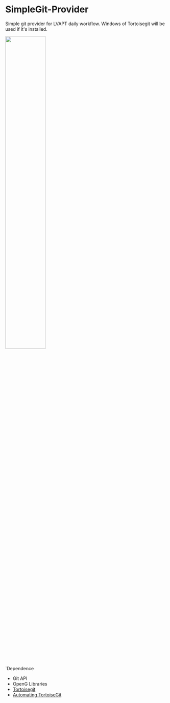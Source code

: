 # SimpleGit-Provider

Simple git provider for LVAPT daily workflow. Windows of Tortoisegit will be used if it's installed.

<img src="https://user-images.githubusercontent.com/8196752/196721892-02c34857-6991-4fd1-99a3-c90ad1a6a337.png" width=50% height=50%>

`Dependence

- Git API
- OpenG Libraries
- [Tortoisegit](https://tortoisegit.org/)
- [Automating TortoiseGit](https://tortoisegit.org/docs/tortoisegit/tgit-automation.html#tgit-automation-basics)
